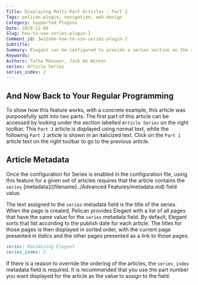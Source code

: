 ```yaml
---
Title: Displaying Multi-Part Articles - Part 2
Tags: pelican-plugin, navigation, web-design
Category: Supported Plugins
Date: 2019-12-08
Slug: how-to-use-series-plugin-2
Comment_id: 3ws2xke-how-to-use-series-plugin-2
Subtitle:
Summary: Elegant can be configured to provide a series section on the right sidebar. Only visible in articles that are labelled as part of a series, this indicator allows navigation between the articles in the series.
Keywords:
Authors: Talha Mansoor, Jack De Winter
series: Article Series
series_index: 2
---
```


## And Now Back to Your Regular Programming

To show how this feature works, with a concrete example, this article was purposefully
split into two parts. The first part of this article can be accessed by looking under
the section labelled `Article Series` on the right toolbar. This `Part 1` article is
displayed using normal text, while the following `Part 2` article is shown in an
italicized text. Click on the `Part 1` article text on the right toolbar to go to the
previous article.

## Article Metadata

Once the configuration for Series is enabled in the configuration file, using this feature for
a given set of articles requires that the article contains the `series`
[metadata]({filename}../Advanced Features/metadata.md) field value.

The text assigned to the `series` metadata field is the title of the series. When the page is
created, Pelican provides Elegant with a list of all pages that have the same value for the
`series` metadata field. By default, Elegant sorts that list according to the publish date for
each article. The titles for those pages is then displayed in sorted order, with the current
page presented in _italics_ and the other pages presented as a link to those pages.

```Markdown
series: Maximizing Elegant
series_index: 2
```

If there is a reason to override the ordering of the articles, the `series_index` metadata
field is required. It is recommended that you use the part number you want displayed for the
article as the value to assign to the field.
